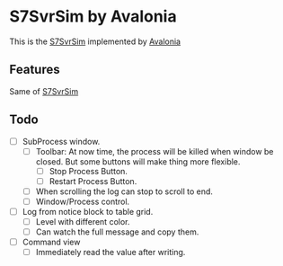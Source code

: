 # S7SvrSim by Avalonia

This is the [S7SvrSim](https://github.com/newbienewbie/S7SvrSim) implemented by [Avalonia](https://github.com/AvaloniaUI/Avalonia)

## Features

Same of [S7SvrSim](https://github.com/newbienewbie/S7SvrSim)

## Todo

- [ ] SubProcess window.
  - [ ] Toolbar: At now time, the process will be killed when window be closed. But some buttons will make thing more flexible.
    - [ ] Stop Process Button.
    - [ ] Restart Process Button.
  - [ ] When scrolling the log can stop to scroll to end.
  - [ ] Window/Process control.
- [ ] Log from notice block to table grid.
  - [ ] Level with different color.
  - [ ] Can watch the full message and copy them.
- [ ] Command view
  - [ ] Immediately read the value after writing.